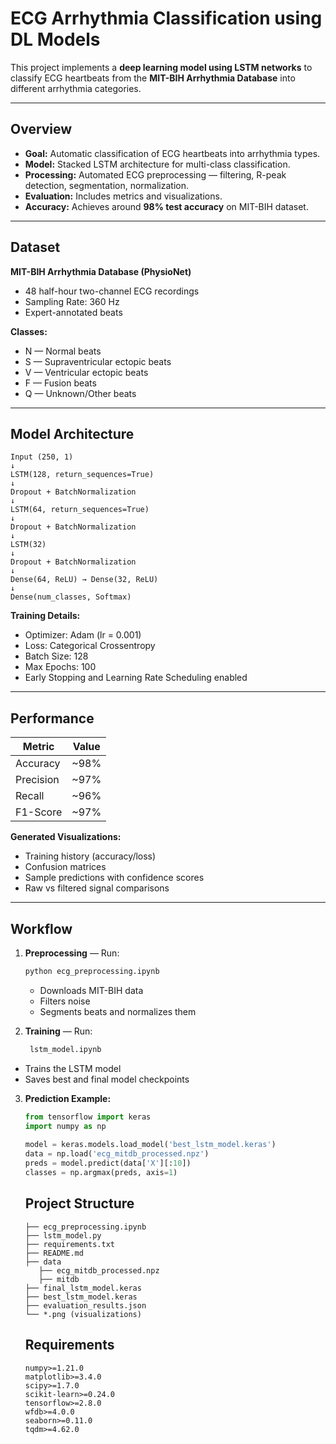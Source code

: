 # ECG Arrhythmia Classification using DL Models

This project implements a **deep learning model using LSTM networks** to classify ECG heartbeats from the **MIT-BIH Arrhythmia Database** into different arrhythmia categories.

---

## Overview

- **Goal:** Automatic classification of ECG heartbeats into arrhythmia types.  
- **Model:** Stacked LSTM architecture for multi-class classification.  
- **Processing:** Automated ECG preprocessing — filtering, R-peak detection, segmentation, normalization.  
- **Evaluation:** Includes metrics and visualizations.  
- **Accuracy:** Achieves around **98% test accuracy** on MIT-BIH dataset.

---

## Dataset

**MIT-BIH Arrhythmia Database (PhysioNet)**  
- 48 half-hour two-channel ECG recordings  
- Sampling Rate: 360 Hz  
- Expert-annotated beats  

**Classes:**
- N — Normal beats  
- S — Supraventricular ectopic beats  
- V — Ventricular ectopic beats  
- F — Fusion beats  
- Q — Unknown/Other beats  

---

## Model Architecture
```
Input (250, 1)
↓
LSTM(128, return_sequences=True)
↓
Dropout + BatchNormalization
↓
LSTM(64, return_sequences=True)
↓
Dropout + BatchNormalization
↓
LSTM(32)
↓
Dropout + BatchNormalization
↓
Dense(64, ReLU) → Dense(32, ReLU)
↓
Dense(num_classes, Softmax)
```

**Training Details:**
- Optimizer: Adam (lr = 0.001)  
- Loss: Categorical Crossentropy  
- Batch Size: 128  
- Max Epochs: 100  
- Early Stopping and Learning Rate Scheduling enabled  

---

## Performance

| Metric | Value |
|--------|--------|
| Accuracy | ~98% |
| Precision | ~97% |
| Recall | ~96% |
| F1-Score | ~97% |

**Generated Visualizations:**
- Training history (accuracy/loss)
- Confusion matrices
- Sample predictions with confidence scores
- Raw vs filtered signal comparisons

---

## Workflow

1. **Preprocessing** — Run:
   ```bash
   python ecg_preprocessing.ipynb

   ```
   - Downloads MIT-BIH data
   - Filters noise
   - Segments beats and normalizes them
  
2. **Training** — Run:

   ```python
    lstm_model.ipynb

   ```
  - Trains the LSTM model
  - Saves best and final model checkpoints
    
3. **Prediction Example:**
   ```python
   from tensorflow import keras
   import numpy as np
    
   model = keras.models.load_model('best_lstm_model.keras')
   data = np.load('ecg_mitdb_processed.npz')
   preds = model.predict(data['X'][:10])
   classes = np.argmax(preds, axis=1)
   ```

   ## Project Structure
    ``` ecg-arrhythmia-classification/
    ├── ecg_preprocessing.ipynb
    ├── lstm_model.py
    ├── requirements.txt
    ├── README.md
    ├── data
       ├── ecg_mitdb_processed.npz
       ├── mitdb
    ├── final_lstm_model.keras
    ├── best_lstm_model.keras
    ├── evaluation_results.json
    └── *.png (visualizations)
    ```
    ## Requirements
   ```
   numpy>=1.21.0
   matplotlib>=3.4.0
   scipy>=1.7.0
   scikit-learn>=0.24.0
   tensorflow>=2.8.0
   wfdb>=4.0.0
   seaborn>=0.11.0
   tqdm>=4.62.0
   ```
   


   




